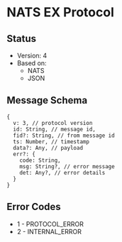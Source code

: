 # NATS EX Protocol

## Status

- Version: 4
- Based on: 
  - NATS
  - JSON

## Message Schema

```
{
  v: 3, // protocol version
  id: String, // message id,
  fid?: String, // from message id  
  ts: Number, // timestamp
  data?: Any, // payload
  err?: {
    code: String,
    msg: String?, // error message
    det: Any?, // error details
  } 
}
```

## Error Codes

- 1 - PROTOCOL_ERROR
- 2 - INTERNAL_ERROR
